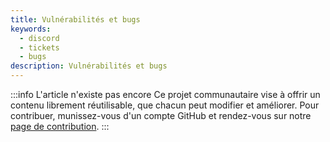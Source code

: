 ```yaml
---
title: Vulnérabilités et bugs
keywords:
  - discord
  - tickets
  - bugs
description: Vulnérabilités et bugs
---
```


:::info L'article n'existe pas encore
Ce projet communautaire vise à offrir un contenu librement réutilisable, que chacun peut modifier et améliorer.
Pour contribuer, munissez-vous d'un compte GitHub et rendez-vous sur notre [page de contribution](/wiki/contribuer).
:::
